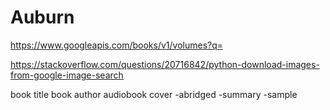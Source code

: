 # Auburn

https://www.googleapis.com/books/v1/volumes?q=

https://stackoverflow.com/questions/20716842/python-download-images-from-google-image-search

book title book author audiobook cover -abridged -summary -sample